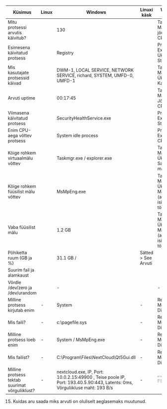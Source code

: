 | Küsimus                           | Linux     | Windows       | Linuxi käsk       | Windowsi tööriist     |
|-----------------------------------|-----------|---------------|-------------------|-----------------------|
| Mitu protsessi arvutis käivitub?  |           | 130           |                   | Task Manager > jõudlus > CPU          |
| Esimesena käivitatud protsess     |           | Registry |  | Process Explorer > Üksikasjad > Start Time |
| Mis kasutajate protsessid käivad  |           | DWM-1, LOCAL SERVICE, NETWORK SERVICE, richard, SYSTEM, UMFD-0, UMFD-1 |         | Task Manager > Üksikasjad > Kasutajanimi |
| Arvuti uptime                     |           | 00:17:45      |                   | Task Manager > Jõudlus > CPU |
| Viimasena käivitatud protsess     |           | SecurityHealthService.exe |       | Process Explorer > Start Time| 
| Enim CPU-aega võttev protsess     |           | System idle process |             | Process Explorer > CPU Time |
| Kõige rohkem virtuaalmälu võttev  |           | Taskmgr.exe / explorer.exe |      | Task Manager > Üksikasjad > Saalitav mälu |
| Kõige rohkem füüsilist mälu võttev|           | MsMpEng.exe   |                   | Task Manager > Üksikasjad > Mälu (aktiivne isiklik töökomplekt) |
| Vaba füüsilist mälu               |           | 1.2 GB        |                   | Task Manager > Üksikasjad > Mälu (aktiivne isiklik töökomplekt) |
| Põhiketta ruum (GB ja %)          |           | 31.1 GB /                         | Sätted > See Arvuti   |
| Suurim fail ja alamkaust          |
| Võrdle /dev/zero ja /dev/urandom  |           | -             |                   | -                     |
| Milline protsess kirjutab enim    | -         | System        | -                 | Resource Monitor > Disk > Write |
| Mis faili?                        | -         | c:\pagefile.sys | -               | Resource Monitor > Disk > File |
| Milline protsess loeb enim        | -         | System / MsMpEng.exe | -          | Resource Monitor > Disk > Read |
| Mis failist?                      | -         |  C:\Program\Files\NextCloud\Qt5Gui.dll | - | Resource Monitor > Disk > File |
| Milline protsess tektab suurimat võrguliiklust? | - | nextcloud.exe, IP, Port: 10.0.2.15:49900 , Teise poole IP, Port: 193.40.5.90:443, Latents: 0ms, Võrguliikluse maht: 193 B/s| -                 | ![](yl9-14_fixed.png) |

15. Kuidas aru saada miks arvuti on oluliselt aeglasemaks muutunud.
